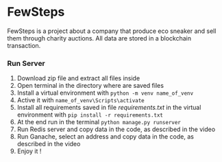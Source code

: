 # FewSteps
FewSteps is a project about a company that produce eco sneaker and sell them through charity auctions.
All data are stored in a blockchain transaction.

### Run Server
1. Download zip file and extract all files inside
2. Open terminal in the directory where are saved files
3. Install a virtual environment with `python -m venv name_of_venv`
4. Active it with `name_of_venv\Scripts\activate`
5. Install all requirements saved in file _requirements.txt_ in the virtual environment with `pip install -r requirements.txt`
6. At the end run in the terminal `python manage.py runserver`
7. Run Redis server and copy data in the code, as described in the video
8. Run Ganache, select an address and copy data in the code, as described in the video
9. Enjoy it ! 
